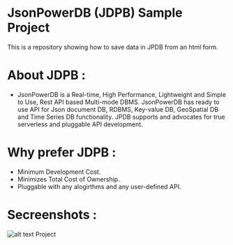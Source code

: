 # JsonPowerDB (JDPB) Sample Project
This is a repository showing how to save data in JPDB from an html form.

# About JDPB :
<ul>
<li> JsonPowerDB is a Real-time, High Performance, Lightweight and Simple to Use, Rest API based Multi-mode DBMS. JsonPowerDB has ready to use API for Json document DB, RDBMS, Key-value DB, GeoSpatial DB and Time Series DB functionality. JPDB supports and advocates for true serverless and pluggable API development. </li>
</ul>

# Why prefer JDPB :
<ul>
<li> Minimum Development Cost. </li>
<li> Minimizes Total Cost of Ownership. </li>
<li> Pluggable with any alogirthms and any user-defined API. </li>
</ul>

# Secreenshots :
![alt text](https://github.com/[gitnoober]/[web-form-jpdb]/blob/[main]/image.png?raw=true)
Project


